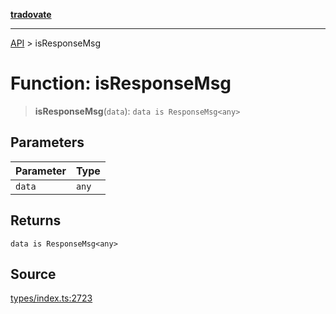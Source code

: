[**tradovate**](../README.md)

***

[API](../API.md) > isResponseMsg

# Function: isResponseMsg

> **isResponseMsg**(`data`): `data is ResponseMsg<any>`

## Parameters

| Parameter | Type |
| :------ | :------ |
| `data` | `any` |

## Returns

`data is ResponseMsg<any>`

## Source

[types/index.ts:2723](https://github.com/cgilly2fast/tradovate-typescript/blob/b1caea5/src/types/index.ts#L2723)
